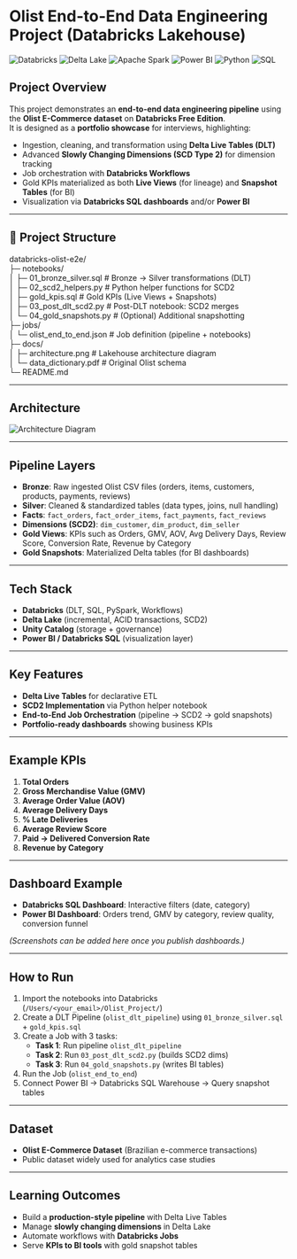 # Olist End-to-End Data Engineering Project (Databricks Lakehouse)
![Databricks](https://img.shields.io/badge/Databricks-Lakehouse-orange?logo=databricks&logoColor=white)
![Delta Lake](https://img.shields.io/badge/Delta%20Lake-ACID%20Tables-blue?logo=delta&logoColor=white)
![Apache Spark](https://img.shields.io/badge/Apache%20Spark-Big%20Data-red?logo=apachespark&logoColor=white)
![Power BI](https://img.shields.io/badge/Power%20BI-Dashboards-yellow?logo=powerbi&logoColor=white)
![Python](https://img.shields.io/badge/Python-Scripting-green?logo=python&logoColor=white)
![SQL](https://img.shields.io/badge/SQL-Transformations-lightgrey?logo=postgresql&logoColor=white)

## Project Overview
This project demonstrates an **end-to-end data engineering pipeline** using the **Olist E-Commerce dataset** on **Databricks Free Edition**.  
It is designed as a **portfolio showcase** for interviews, highlighting:

- Ingestion, cleaning, and transformation using **Delta Live Tables (DLT)**  
- Advanced **Slowly Changing Dimensions (SCD Type 2)** for dimension tracking  
- Job orchestration with **Databricks Workflows**  
- Gold KPIs materialized as both **Live Views** (for lineage) and **Snapshot Tables** (for BI)  
- Visualization via **Databricks SQL dashboards** and/or **Power BI**  

---

## 📂 Project Structure

databricks-olist-e2e/ <br>
├─ notebooks/ <br>
│ ├─ 01_bronze_silver.sql # Bronze → Silver transformations (DLT) <br>
│ ├─ 02_scd2_helpers.py # Python helper functions for SCD2 <br>
│ ├─ gold_kpis.sql # Gold KPIs (Live Views + Snapshots) <br>
│ ├─ 03_post_dlt_scd2.py # Post-DLT notebook: SCD2 merges <br>
│ └─ 04_gold_snapshots.py # (Optional) Additional snapshotting <br>
├─ jobs/ <br>
│ └─ olist_end_to_end.json # Job definition (pipeline + notebooks) <br>
├─ docs/ <br>
│ ├─ architecture.png # Lakehouse architecture diagram <br>
│ └─ data_dictionary.pdf # Original Olist schema <br>
└─ README.md

---

##  Architecture
![Architecture Diagram](docs/architecture.png)

---

## Pipeline Layers
- **Bronze**: Raw ingested Olist CSV files (orders, items, customers, products, payments, reviews)  
- **Silver**: Cleaned & standardized tables (data types, joins, null handling)  
- **Facts**: `fact_orders`, `fact_order_items`, `fact_payments`, `fact_reviews`  
- **Dimensions (SCD2)**: `dim_customer`, `dim_product`, `dim_seller`  
- **Gold Views**: KPIs such as Orders, GMV, AOV, Avg Delivery Days, Review Score, Conversion Rate, Revenue by Category  
- **Gold Snapshots**: Materialized Delta tables (for BI dashboards)  

---

## Tech Stack
- **Databricks** (DLT, SQL, PySpark, Workflows)  
- **Delta Lake** (incremental, ACID transactions, SCD2)  
- **Unity Catalog** (storage + governance)  
- **Power BI / Databricks SQL** (visualization layer)  

---

## Key Features
- **Delta Live Tables** for declarative ETL  
- **SCD2 Implementation** via Python helper notebook  
- **End-to-End Job Orchestration** (pipeline → SCD2 → gold snapshots)  
- **Portfolio-ready dashboards** showing business KPIs  

---

## Example KPIs
1. **Total Orders**  
2. **Gross Merchandise Value (GMV)**  
3. **Average Order Value (AOV)**  
4. **Average Delivery Days**  
5. **% Late Deliveries**  
6. **Average Review Score**  
7. **Paid → Delivered Conversion Rate**  
8. **Revenue by Category**  

---

## Dashboard Example
- **Databricks SQL Dashboard**: Interactive filters (date, category)  
- **Power BI Dashboard**: Orders trend, GMV by category, review quality, conversion funnel  

*(Screenshots can be added here once you publish dashboards.)*

---

## How to Run
1. Import the notebooks into Databricks (`/Users/<your_email>/Olist_Project/`)  
2. Create a DLT Pipeline (`olist_dlt_pipeline`) using `01_bronze_silver.sql` + `gold_kpis.sql`  
3. Create a Job with 3 tasks:
   - **Task 1**: Run pipeline `olist_dlt_pipeline`  
   - **Task 2**: Run `03_post_dlt_scd2.py` (builds SCD2 dims)  
   - **Task 3**: Run `04_gold_snapshots.py` (writes BI tables)  
4. Run the Job (`olist_end_to_end`)  
5. Connect Power BI → Databricks SQL Warehouse → Query snapshot tables  

---

## Dataset
- **Olist E-Commerce Dataset** (Brazilian e-commerce transactions)  
- Public dataset widely used for analytics case studies  

---

## Learning Outcomes
- Build a **production-style pipeline** with Delta Live Tables  
- Manage **slowly changing dimensions** in Delta Lake  
- Automate workflows with **Databricks Jobs**  
- Serve **KPIs to BI tools** with gold snapshot tables  
